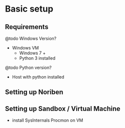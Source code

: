 # Basic setup

## Requirements
@todo Windows Version?
- Windows VM 
    - Windows 7 +
    - Python 3 installed
    

@todo Python version?
- Host with python installed

## Setting up Noriben

## Setting up Sandbox / Virtual Machine
- install SysInternals Procmon on VM